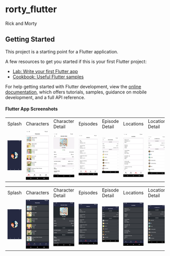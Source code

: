 # rorty_flutter

Rick and Morty

## Getting Started

This project is a starting point for a Flutter application.

A few resources to get you started if this is your first Flutter project:

- [Lab: Write your first Flutter app](https://docs.flutter.dev/get-started/codelab)
- [Cookbook: Useful Flutter samples](https://docs.flutter.dev/cookbook)

For help getting started with Flutter development, view the
[online documentation](https://docs.flutter.dev/), which offers tutorials, samples, guidance on
mobile development, and a full API reference.

#### Flutter App Screenshots

<table>
  <tr>
    <td>Splash</td>
    <td>Characters</td>
    <td>Character Detail</td>
    <td>Episodes</td>
    <td>Episode Detail</td>
    <td>Locations</td>
    <td>Location Detail</td>
    <td>Settings</td>
    <td>Abouts</td>
  </tr>
  <tr>
    <td><img src="art/screenshots/android/splash.png" width=200></td>
    <td><img src="art/screenshots/android/characters.png" width=200></td>
    <td><img src="art/screenshots/android/character-detail.png" width=200></td>
    <td><img src="art/screenshots/android/episodes.png" width=200></td>
    <td><img src="art/screenshots/android/episode-detail.png" width=200></td>
    <td><img src="art/screenshots/android/locations.png" width=200></td>
    <td><img src="art/screenshots/android/location-detail.png" width=200></td>
    <td><img src="art/screenshots/android/settings.png" width=200></td>
    <td><img src="art/screenshots/android/abouts.png" width=200></td>
  </tr>
 </table>

<table>
  <tr>
    <td>Splash</td>
    <td>Characters</td>
    <td>Character Detail</td>
    <td>Episodes</td>
    <td>Episode Detail</td>
    <td>Locations</td>
    <td>Location Detail</td>
    <td>Settings</td>
    <td>Abouts</td> 
  </tr>
  <tr>
    <td><img src="art/screenshots/android/splash.png" width=200></td>
    <td><img src="art/screenshots/android/characters-dark.png" width=200></td>
    <td><img src="art/screenshots/android/character-detail-dark.png" width=200></td>
    <td><img src="art/screenshots/android/episodes-dark.png" width=200></td>
    <td><img src="art/screenshots/android/episode-detail-dark.png" width=200></td>
    <td><img src="art/screenshots/android/locations-dark.png" width=200></td>
    <td><img src="art/screenshots/android/location-detail-dark.png" width=200></td>
    <td><img src="art/screenshots/android/settings-dark.png" width=200></td>
    <td><img src="art/screenshots/android/abouts-dark.png" width=200></td>
  </tr>
 </table>
